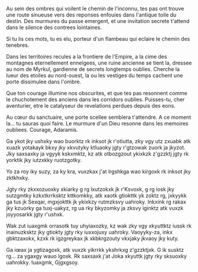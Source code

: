 Au sein des ombres qui voilent le chemin de l'inconnu, tes pas ont trouve une route sinueuse vers des reponses enfouies dans l'antique toile du destin. Des murmures du passe emergent, et une invitation secrete t'attend dans le silence des contrees lointaines.

Si tu lis ces mots, tu es elu, porteur d'un flambeau qui eclaire le chemin des tenebres.

Dans les territoires recules a la frontiere de l'Empire, a la cime des montagnes eternellement enneigees, une ruine ancienne se tient la, dressee au nom de Myrkul, gardienne de secrets longtemps oublies. Cherche la lueur des etoiles au nord-ouest, la ou les vestiges du temps cachent une porte dissimulee dans l'ombre.

Que ton courage illumine nos obscurites, et que tes pas resonnent comme le chuchotement des anciens dans les corridors oublies. Puisses-tu, cher aventurier, etre le catalyseur de revelations perdues depuis des eons.

Au cœur du sanctuaire, une porte scellee semblera t'attendre. A ce moment la... tu sauras quoi faire. 
Le murmure d'un Dieu resonne dans les memoires oubliees.
Courage, Adaramis.




Ga ykot jky ushxky wao buorktz rk inksot jk r'otiutta, zky vgy utz zxuabk atk xuazk yotakayk bkxy jky xkvutyky ktluaoky jgty r'gtzowak zuork ja jkyzot. Jky saxsaxky ja vgyyk kskxmktz, kz atk otbozgzout ykixkzk z'gzzktj jgty rk yorktik jky iutzxkky ruotzgotky.

Yo za roy iky suzy, za ky kra, vuxzkax j'at lrgshkga wao kirgoxk rk inksot jky zktkhxky.

Jgty rky zkxxozuoxky xkiarky g rg lxutzokxk jk r'Ksvoxk, g rg iosk jky sutzgmtky kzkxtkrrksktz kttkomkky, atk xaotk gtiokttk yk zoktz rg, jxkyykk ga tus jk Sexqar, mgxjokttk jk ykixkzy rutmzksvy uahroky. Inkxink rg rakax jky kzuorky ga tuxj-uakyz, rg ua rky bkyzomky ja zksvy iginktz atk vuxzk joyyosarkk jgty r'ushxk.

Wak zut iuaxgmk orrasotk tuy uhyiaxozky, kz wak zky vgy xkyuttktz iussk rk inainuzksktz jky gtiokty jgty rky iuxxojuxy uahroky. Vaoyyky-za, inkx gbktzaxokx, kzxk rk igzgreykax jk xkbkrgzouty vkxjaky jkvaoy jky kuty.

Ga iœax ja ygtizagoxk, atk vuxzk yikrrkk ykshrkxg z'gzzktjxk. G ik susktz rg... za ygaxgy wauo lgoxk. 
Rk saxsaxk j'at Joka xkyuttk jgty rky sksuoxky uahrokky.
Iuaxgmk, Gjgxgsoy.
